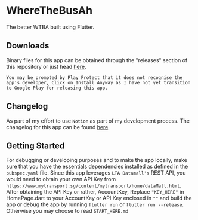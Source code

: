 # WhereTheBusAh

The better WTBA built using Flutter.

## Downloads
Binary files for this app can be obtained through the "releases" section of this repository or just head [here](https://github.com/nabilridhwan/WhereTheBusAh/releases).
```
You may be prompted by Play Protect that it does not recognise the app's developer, Click on Install Anyway as I have not yet transition to Google Play for releasing this app.
```

## Changelog
As part of my effort to use `Notion` as part of my development process. The changelog for this app can be found [here](https://www.notion.so/realnabil/Changelog-4f477010a0fc4c9cbd77436b4d378d8a)

## Getting Started
For debugging or developing purposes and to make the app locally, make sure that you have the essentials dependencies installed as defined in the `pubspec.yaml` file. Since this app leverages `LTA Datamall's` REST API, you would need to obtain your own API Key from `https://www.mytransport.sg/content/mytransport/home/dataMall.html`. After obtaining the API Key or rather, AccountKey, Replace `"KEY_HERE"` in HomePage.dart to your AccountKey or API Key enclosed in `""` and build the app or debug the app by running `flutter run` or `flutter run --release`. Otherwise you may choose to read `START_HERE.md`